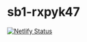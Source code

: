 # sb1-rxpyk47
[![Netlify Status](https://api.netlify.com/api/v1/badges/6b764c09-6865-4491-a77f-fa329b5d3619/deploy-status)](https://app.netlify.com/sites/bazamplatform/deploys)



